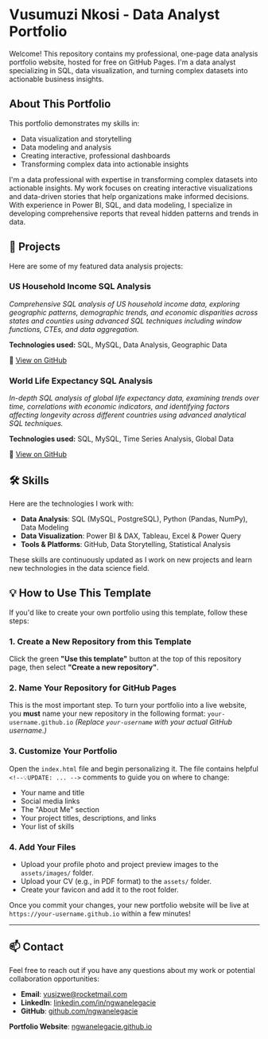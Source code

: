 # Vusumuzi Nkosi - Data Analyst Portfolio

Welcome! This repository contains my professional, one-page data analysis portfolio website, hosted for free on GitHub Pages. I'm a data analyst specializing in SQL, data visualization, and turning complex datasets into actionable business insights.

## About This Portfolio

This portfolio demonstrates my skills in:
- Data visualization and storytelling
- Data modeling and analysis
- Creating interactive, professional dashboards
- Transforming complex data into actionable insights

I'm a data professional with expertise in transforming complex datasets into actionable insights. My work focuses on creating interactive visualizations and data-driven stories that help organizations make informed decisions. With experience in Power BI, SQL, and data modeling, I specialize in developing comprehensive reports that reveal hidden patterns and trends in data.

## 🚀 Projects

Here are some of my featured data analysis projects:

### US Household Income SQL Analysis
*Comprehensive SQL analysis of US household income data, exploring geographic patterns, demographic trends, and economic disparities across states and counties using advanced SQL techniques including window functions, CTEs, and data aggregation.*

**Technologies used:** SQL, MySQL, Data Analysis, Geographic Data

🔗 [View on GitHub](https://github.com/vusizwenk/us-household-income-sql)

### World Life Expectancy SQL Analysis
*In-depth SQL analysis of global life expectancy data, examining trends over time, correlations with economic indicators, and identifying factors affecting longevity across different countries using advanced analytical SQL techniques.*

**Technologies used:** SQL, MySQL, Time Series Analysis, Global Data

🔗 [View on GitHub](https://github.com/vusizwenk/world-life-expectancy-sql)


## 🛠️ Skills

Here are the technologies I work with:

- **Data Analysis**: SQL (MySQL, PostgreSQL), Python (Pandas, NumPy), Data Modeling
- **Data Visualization**: Power BI & DAX, Tableau, Excel & Power Query
- **Tools & Platforms**: GitHub, Data Storytelling, Statistical Analysis

These skills are continuously updated as I work on new projects and learn new technologies in the data science field.

## 💡 How to Use This Template

If you'd like to create your own portfolio using this template, follow these steps:

### 1. Create a New Repository from this Template
Click the green **"Use this template"** button at the top of this repository page, then select **"Create a new repository"**.

### 2. Name Your Repository for GitHub Pages
This is the most important step. To turn your portfolio into a live website, you **must** name your new repository in the following format:
`your-username.github.io`
*(Replace `your-username` with your actual GitHub username.)*

### 3. Customize Your Portfolio
Open the `index.html` file and begin personalizing it. The file contains helpful `<!--💡UPDATE: ... -->` comments to guide you on where to change:
- Your name and title
- Social media links
- The "About Me" section
- Your project titles, descriptions, and links
- Your list of skills

### 4. Add Your Files
- Upload your profile photo and project preview images to the `assets/images/` folder.
- Upload your CV (e.g., in PDF format) to the `assets/` folder.
- Create your favicon and add it to the root folder.

Once you commit your changes, your new portfolio website will be live at `https://your-username.github.io` within a few minutes!

---

## 📫 Contact

Feel free to reach out if you have any questions about my work or potential collaboration opportunities:

- **Email**: [vusizwe@rocketmail.com](mailto:vusizwe@rocketmail.com)
- **LinkedIn**: [linkedin.com/in/ngwanelegacie](https://www.linkedin.com/in/ngwanelegacie/)
- **GitHub**: [github.com/ngwanelegacie](https://github.com/ngwanelegacie)

**Portfolio Website**: [ngwanelegacie.github.io](https://ngwanelegacie.github.io)
